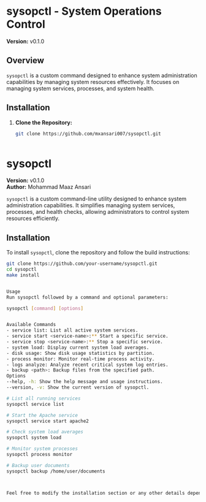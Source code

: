 # sysopctl - System Operations Control

**Version:** v0.1.0

## Overview

`sysopctl` is a custom command designed to enhance system administration capabilities by managing system resources effectively. It focuses on managing system services, processes, and system health.

## Installation

1. **Clone the Repository:**

   ```bash
   git clone https://github.com/mxansari007/sysopctl.git



# sysopctl

**Version:** v0.1.0  
**Author:** Mohammad Maaz Ansari  

`sysopctl` is a custom command-line utility designed to enhance system administration capabilities. It simplifies managing system services, processes, and health checks, allowing administrators to control system resources efficiently.

## Installation

To install `sysopctl`, clone the repository and follow the build instructions:

```bash
git clone https://github.com/your-username/sysopctl.git
cd sysopctl
make install


Usage
Run sysopctl followed by a command and optional parameters:

sysopctl [command] [options]


Available Commands
- service list: List all active system services.
- service start <service-name>:** Start a specific service.
- service stop <service-name>:** Stop a specific service.
- system load: Display current system load averages.
- disk usage: Show disk usage statistics by partition.
- process monitor: Monitor real-time process activity.
- logs analyze: Analyze recent critical system log entries.
- backup <path>: Backup files from the specified path.
Options
--help, -h: Show the help message and usage instructions.
--version, -v: Show the current version of sysopctl.

# List all running services
sysopctl service list

# Start the Apache service
sysopctl service start apache2

# Check system load averages
sysopctl system load

# Monitor system processes
sysopctl process monitor

# Backup user documents
sysopctl backup /home/user/documents



Feel free to modify the installation section or any other details depending on your repository setup.
